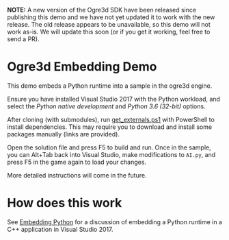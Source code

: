 **NOTE:** A new version of the Ogre3d SDK have been released since publishing this demo and we have not yet updated it to work with the new release. The old release appears to be unavailable, so this demo will not work as-is. We will update this soon (or if you get it working, feel free to send a PR).

# Ogre3d Embedding Demo

This demo embeds a Python runtime into a sample in the ogre3d engine.

Ensure you have installed Visual Studio 2017 with the Python workload, and select the *Python native development* and *Python 3.6 (32-bit)* options.

After cloning (with submodules), run [get_externals.ps1](get_externals.ps1) with PowerShell to install dependencies. This may require you to download and install some packages manually (links are provided).

Open the solution file and press F5 to build and run. Once in the sample, you can Alt+Tab back into Visual Studio, make modifications to `AI.py`, and press F5 in the game again to load your changes.

More detailed instructions will come in the future.

# How does this work

See [Embedding Python](EmbeddingPython.md) for a discussion of embedding a Python runtime in a C++ application in Visual Studio 2017.

